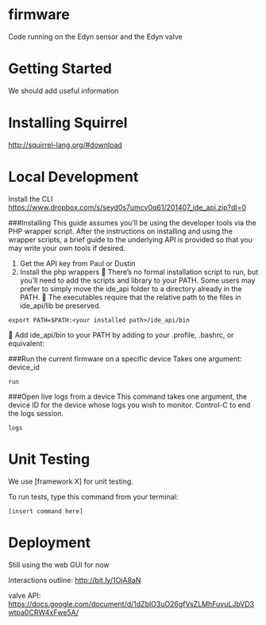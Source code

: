 # firmware
Code running on the Edyn sensor and the Edyn valve

Getting Started
===============

We should add useful information

Installing Squirrel
===================
http://squirrel-lang.org/#download

Local Development
=================
Install the CLI
https://www.dropbox.com/s/seyd0s7umcv0q61/201407_ide_api.zip?dl=0

###Installing
This guide assumes you’ll be using the developer tools via the PHP wrapper script. After the instructions on installing and using the wrapper scripts, a brief guide to the underlying API is provided so that you may write your own tools if desired.
1. Get the API key from Paul or Dustin
2. Install the php wrappers
 There’s no formal installation script to run, but you’ll need to add the scripts and library to your PATH. Some users may prefer to simply move the ide_api folder to a directory already in the PATH.
 The executables require that the relative path to the files in ide_api/lib be preserved.
```
export PATH=$PATH:<your installed path>/ide_api/bin
```
 Add ide_api/bin to your PATH by adding to your .profile, .bashrc, or equivalent:

###Run the current firmware on a specific device
Takes one argument: device_id
```
run
```

###Open live logs from a device
This command takes one argument, the device ID for the device whose logs you wish to monitor. Control-C to end the logs session.
```
logs
```

Unit Testing
============
We use [framework X] for unit testing.

To run tests, type this command from your terminal:
```
[insert command here]
```

Deployment
==========
Still using the web GUI for now

Interactions outline:
http://bit.ly/1OjA8aN

valve API:
https://docs.google.com/document/d/1dZblO3uO26gfVsZLMhFuvuLJbVD3wtpa0CRW4xFwe5A/
